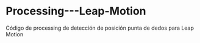 # Processing---Leap-Motion
Código de processing de detección de posición punta de dedos para Leap Motion
